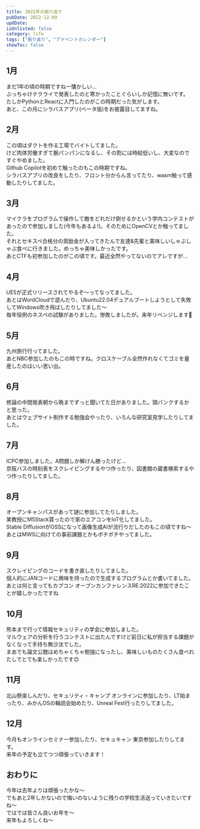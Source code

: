```yaml
---
title: 2022年の振り返り
pubDate: 2022-12-09
updDate: 
isUnlisted: false
category: life
tags: ["振り返り", "アドベントカレンダー"]
showToc: false
---
```


## 1月

まだ1年の頃の時期ですねー懐かしい…  
ぶっちゃけテクライで発表したのと寒かったことぐらいしか記憶に無いです。  
たしかPythonとReactに入門したのがこの時期だった気がします。  
あと、この月にシラバスアプリ(ベータ版)をお披露目してますね。  

## 2月

この頃はダクトを作る工場でバイトしてました。  
けど肉体労働すぎて腕パンパンになるし、その割には時給低いし、大変なのですぐやめました。  
Github Copilotを初めて触ったのもこの時期ですね。  
シラバスアプリの改良をしたり、フロント分からん言ってたり、wasm触って感動したりしてました。  

## 3月

マイクラをプログラムで操作して敵をどれだけ倒せるかという学内コンテストがあったので参加しました(今年もあるよ!)。そのためにOpenCVとか触ってました。  
それとセキスペ合格分の奨励金が入ってきたんで友達&先輩と美味しいしゃぶしゃぶ食べに行きました。めっちゃ美味しかったです。  
あとCTFも初参加したのがこの頃です。最近全然やってないのでアレですが…  

## 4月

UE5が正式リリースされてやるぞ～ってなってました。  
あとはWordCloudで遊んだり、Ubuntu22.04デュアルブートしようとして失敗してWindows吹き飛ばしたりしてました～  
毎年恒例のネスペの試験がありました。惨敗しましたが。来年リベンジします💪  

## 5月

九州旅行行ってました。  
あとNBC参加したのもこの時ですね。クロスケーブル全然作れなくてゴミを量産したのはいい思い出。

## 6月

修論の中間発表朝から晩までずっと聞いてた日がありました。頭パンクするかと思った。  
あとはウェブサイト制作する勉強会やったり、いろんな研究室見学したりしてました。  

## 7月

ICPC参加しました。A問題しか解けん勝ったけど…  
京阪バスの時刻表をスクレイピングするやつ作ったり、図書館の蔵書検索するやつ作ったりしてました。  

## 8月

オープンキャンパスがあって謎に参加してたりしました。  
某教授にM5Stack貰ったので家のエアコンをIoT化してました。  
Stable DiffusionがOSSになって画像生成AIが流行りだしたのもこの頃ですね～  
あとはMWSに向けての事前課題とかもボチボチやってました。  

## 9月

スクレイピングのコードを書き直したりしてました。  
個人的にJANコードに興味を持ったので生成するプログラムとか書いてました。  
あとは何と言ってもカプコン オープンカンファレンスRE:2022に参加できたことが嬉しかったですね

## 10月

熊本まで行って情報セキュリティの学会に参加しました。  
マルウェアの分析を行うコンテストに出たんですけど前日に私が担当する課題がなくなって手持ち無沙汰でした。  
まあでも論文公聴はめちゃくちゃ勉強になったし、美味しいものたくさん食べれたしでとても楽しかったです😊  

## 11月

北山祭楽しんだり、セキュリティ・キャンプ オンラインに参加したり、LT始まったり、みかんOSの輪読会始めたり、Unreal Fest行ったりしてました。  

## 12月

今月もオンラインセミナー参加したり、セキュキャン 東京参加したりしてます。  
来年の予定も立てつつ頑張っていきます！  

## おわりに

今年は去年よりは頑張ったかな～  
でもあと2年しかないので悔いのないように残りの学校生活送っていきたいですね～  
ではでは皆さん良いお年を～  
来年もよろしくね～  
